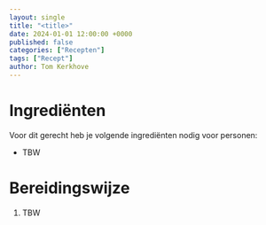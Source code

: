 ```yaml
---
layout: single
title: "<title>"
date: 2024-01-01 12:00:00 +0000
published: false
categories: ["Recepten"]
tags: ["Recept"]
author: Tom Kerkhove
---
```


# Ingrediënten

Voor dit gerecht heb je volgende ingrediënten nodig voor <aantal> personen:

- TBW

# Bereidingswijze

1. TBW
